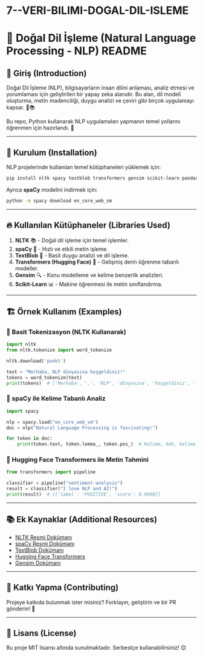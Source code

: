 # 7--VERI-BILIMI-DOGAL-DIL-ISLEME

# 📝 Doğal Dil İşleme (Natural Language Processing - NLP) README

## 📌 Giriş (Introduction)
Doğal Dil İşleme (NLP), bilgisayarların insan dilini anlaması, analiz etmesi ve yorumlaması için geliştirilen bir yapay zeka alanıdır.
Bu alan, dil modeli oluşturma, metin madenciliği, duygu analizi ve çeviri gibi birçok uygulamayı kapsar. 🤖📚

Bu repo, Python kullanarak NLP uygulamaları yapmanın temel yollarını öğrenmen için hazırlandı. 🚀

---

## 🚀 Kurulum (Installation)
NLP projelerinde kullanılan temel kütüphaneleri yüklemek için:

```bash
pip install nltk spacy textblob transformers gensim scikit-learn pandas numpy
```

Ayrıca **spaCy** modelini indirmek için:
```bash
python -m spacy download en_core_web_sm
```

---

## 🔥 Kullanılan Kütüphaneler (Libraries Used)

1. **NLTK** 📚 - Doğal dil işleme için temel işlemler.
2. **spaCy** 🚀 - Hızlı ve etkili metin işleme.
3. **TextBlob** 📝 - Basit duygu analizi ve dil işleme.
4. **Transformers (Hugging Face)** 🤖 - Gelişmiş derin öğrenme tabanlı modeller.
5. **Gensim** 🔍 - Konu modelleme ve kelime benzerlik analizleri.
6. **Scikit-Learn** 📊 - Makine öğrenmesi ile metin sınıflandırma.

---

## 🏗️ Örnek Kullanım (Examples)

### 📌 Basit Tokenizasyon (NLTK Kullanarak)
```python
import nltk
from nltk.tokenize import word_tokenize

nltk.download('punkt')

text = "Merhaba, NLP dünyasına hoşgeldiniz!"
tokens = word_tokenize(text)
print(tokens)  # ['Merhaba', ',', 'NLP', 'dünyasına', 'hoşgeldiniz', '!']
```

### 🎨 spaCy ile Kelime Tabanlı Analiz
```python
import spacy

nlp = spacy.load("en_core_web_sm")
doc = nlp("Natural Language Processing is fascinating!")

for token in doc:
    print(token.text, token.lemma_, token.pos_)  # Kelime, kök, kelime türü
```

### 🤖 Hugging Face Transformers ile Metin Tahmini
```python
from transformers import pipeline

classifier = pipeline("sentiment-analysis")
result = classifier("I love NLP and AI!")
print(result)  # [{'label': 'POSITIVE', 'score': 0.9998}]
```

---

## 📚 Ek Kaynaklar (Additional Resources)
- [NLTK Resmi Dokümanı](https://www.nltk.org/)
- [spaCy Resmi Dokümanı](https://spacy.io/)
- [TextBlob Dokümanı](https://textblob.readthedocs.io/en/dev/)
- [Hugging Face Transformers](https://huggingface.co/transformers/)
- [Gensim Dokümanı](https://radimrehurek.com/gensim/)

---

## 📌 Katkı Yapma (Contributing)
Projeye katkıda bulunmak ister misiniz? Forklayın, geliştirin ve bir PR gönderin! 🚀

---

## 📜 Lisans (License)
Bu proje MIT lisansı altında sunulmaktadır. Serbestçe kullanabilirsiniz! 😊

